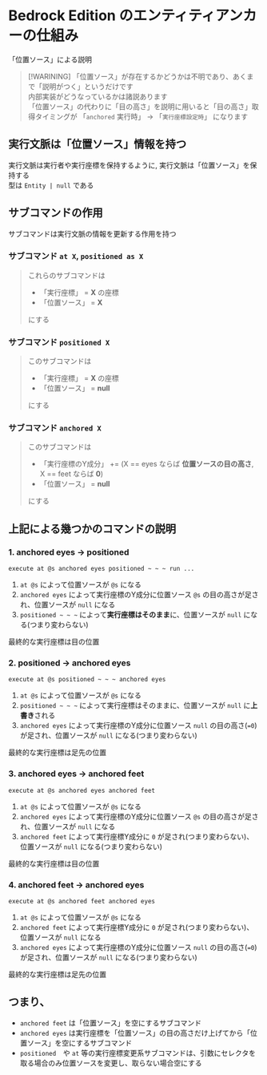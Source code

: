 # Bedrock Edition のエンティティアンカーの仕組み
「位置ソース」による説明

> [!WARINING]
> 「位置ソース」が存在するかどうかは不明であり、あくまで「説明がつく」というだけです
> <br>内部実装がどうなっているかは諸説あります
> <br>「位置ソース」の代わりに「目の高さ」を説明に用いると「目の高さ」取得タイミングが 「`anchored` 実行時」 -> 「`実行座標設定時`」 になります

## 実行文脈は「位置ソース」情報を持つ
実行文脈は実行者や実行座標を保持するように, 実行文脈は「位置ソース」を保持する
<br>型は `Entity | null` である

## サブコマンドの作用
サブコマンドは実行文脈の情報を更新する作用を持つ

### サブコマンド `at X`, `positioned as X`
> これらのサブコマンドは
> - 「実行座標」 = **X** の座標
> - 「位置ソース」 = **X**
> 
> にする

### サブコマンド `positioned X`
> このサブコマンドは
> - 「実行座標」 = **X** の座標
> - 「位置ソース」 = **null**
> 
> にする

### サブコマンド `anchored X`
> このサブコマンドは
> - 「実行座標のY成分」 += (X == eyes ならば **位置ソースの目の高さ**, X == feet ならば **0**)
> - 「位置ソース」 = **null**
> 
> にする

## 上記による幾つかのコマンドの説明

### 1. anchored eyes -> positioned
```
execute at @s anchored eyes positioned ~ ~ ~ run ...
```

1. `at @s` によって位置ソースが `@s` になる
2. `anchored eyes` によって実行座標のY成分に位置ソース `@s` の目の高さが足され、位置ソースが `null` になる
3. `positioned ~ ~ ~` によって**実行座標はそのまま**に、位置ソースが `null` になる(つまり変わらない)

最終的な実行座標は目の位置

### 2. positioned -> anchored eyes
```
execute at @s positioned ~ ~ ~ anchored eyes
```

1. `at @s` によって位置ソースが `@s` になる
2. `positioned ~ ~ ~` によって実行座標はそのままに、位置ソースが `null` に**上書き**される
3. `anchored eyes` によって実行座標のY成分に位置ソース `null` の目の高さ(`=0`)が足され、位置ソースが `null` になる(つまり変わらない)

最終的な実行座標は足先の位置

### 3. anchored eyes -> anchored feet
```
execute at @s anchored eyes anchored feet
```

1. `at @s` によって位置ソースが `@s` になる
2. `anchored eyes` によって実行座標のY成分に位置ソース `@s` の目の高さが足され、位置ソースが `null` になる
3. `anchored feet` によって実行座標Y成分に `0` が足され(つまり変わらない)、位置ソースが `null` になる(つまり変わらない)

最終的な実行座標は目の位置

### 4. anchored feet -> anchored eyes
```
execute at @s anchored feet anchored eyes
```

1. `at @s` によって位置ソースが `@s` になる
3. `anchored feet` によって実行座標Y成分に `0` が足され(つまり変わらない)、位置ソースが `null` になる
2. `anchored eyes` によって実行座標のY成分に位置ソース `null` の目の高さ(`=0`)が足され、位置ソースが `null` になる(つまり変わらない)

最終的な実行座標は足先の位置

## つまり、

- `anchored feet` は「位置ソース」を空にするサブコマンド
- `anchored eyes` は実行座標を「位置ソース」の目の高さだけ上げてから「位置ソース」を空にするサブコマンド
- `positioned`　や `at` 等の実行座標変更系サブコマンドは、引数にセレクタを取る場合のみ位置ソースを変更し、取らない場合空にする
